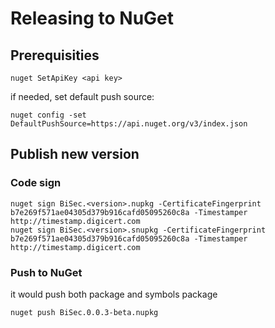 # Releasing to NuGet

## Prerequisities
```
nuget SetApiKey <api key>
```

if needed, set default push source:
```
nuget config -set DefaultPushSource=https://api.nuget.org/v3/index.json
```

## Publish new version

### Code sign
```
nuget sign BiSec.<version>.nupkg -CertificateFingerprint b7e269f571ae04305d379b916cafd05095260c8a -Timestamper http://timestamp.digicert.com
nuget sign BiSec.<version>.snupkg -CertificateFingerprint b7e269f571ae04305d379b916cafd05095260c8a -Timestamper http://timestamp.digicert.com
```

### Push to NuGet

it would push both package and symbols package
```
nuget push BiSec.0.0.3-beta.nupkg
```
